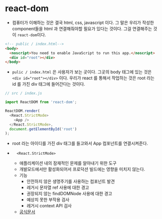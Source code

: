 # react-dom

- 컴퓨터가 이해하는 것은 결국 html, css, javascript 이다.
  그 말은 우리가 작성한 component들을 html 과 연결해줘야할 필요가 있다는 것이다.
  그걸 연결해주는 것이 `react-dom`이다.



```html
<!-- public / index.html-->
<body>
  <noscript>You need to enable JavaScript to run this app.</noscript>
  <div id="root"></div>
</body>
```

- `pulic / index.html` 은 사용자가 보는 곳이다.
  그곳의 body 태그에 있는 것은 `<div id="root"></div>` 이다.
  우리가 react 를 통해서 작업하는 것은 root 라는 id 를 가진 div 태그에 들어간다는 것이다.

```javascript
// src / index.js

import ReactDOM from 'react-dom';

ReactDOM.render(
  <React.StrictMode>
    <App />
  </React.StrictMode>,
  document.getElementById('root')
);
```

- root 라는 아이디를 가진 div 태그를 들고와서 App 컴포넌트를 연결시켜준다.

- `  <React.StrictMode>`
  - 애플리케이션 내의 잠재적인 문제를 알아내기 위한 도구
  - 개발모드에서만 활성화되어서 프로덕션 빌드에는 영향을 미치지 않는다.
  - 기능
    - 안전하지 않은 생명주기를 사용하는 컴포넌트 발견
    - 레거시 문자열 ref 사용에 대한 경고
    - 권장되지 않는 findDOMNode 사용에 대한 경고
    - 예상치 못한 부작용 검사
    - 레거시 context API 검사
  - [공식문서](https://ko.reactjs.org/docs/strict-mode.html)
